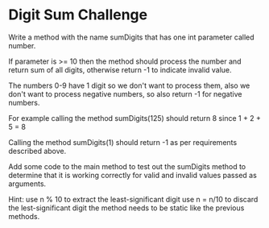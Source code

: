 # Digit Sum Challenge
Write a method with the name sumDigits that has one int parameter called number.

If parameter is >= 10 then the method should process the number and return sum of 
all digits, otherwise return -1 to indicate invalid value.

The numbers 0-9 have 1 digit so we don't want to process them, also we don't
want to process negative numbers, so also return -1 for negative numbers.

For example calling the method sumDigits(125) should return 8 since 1 + 2 + 5 = 8

Calling the method sumDigits(1) should return -1 as per requirements described above.

Add some code to the main method to test out the sumDigits method to determine
that it is working correctly for valid and invalid values passed as arguments.

Hint: use n % 10 to extract the least-significant digit
use n = n/10 to discard the lest-significant digit
the method needs to be static like the previous methods.

